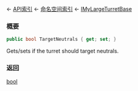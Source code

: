 ← [API索引](Api-Index) ← [命名空间索引](Namespace-Index) ← [IMyLargeTurretBase](Sandbox.ModAPI.Ingame.IMyLargeTurretBase)

### 概要

```csharp
public bool TargetNeutrals { get; set; }
```

Gets/sets if the turret should target neutrals.

### 返回

[bool](https://docs.microsoft.com/en-us/dotnet/api/System.Boolean?view=netframework-4.6)

